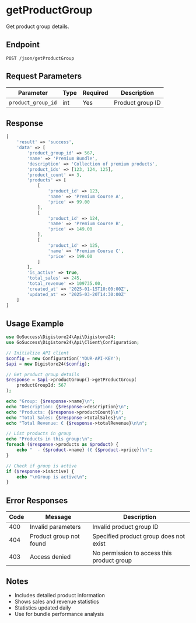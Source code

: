# getProductGroup

Get product group details.

## Endpoint

```
POST /json/getProductGroup
```

## Request Parameters

| Parameter | Type | Required | Description |
|-----------|------|----------|-------------|
| `product_group_id` | int | Yes | Product group ID |

## Response

```php
[
    'result' => 'success',
    'data' => [
        'product_group_id' => 567,
        'name' => 'Premium Bundle',
        'description' => 'Collection of premium products',
        'product_ids' => [123, 124, 125],
        'product_count' => 3,
        'products' => [
            [
                'product_id' => 123,
                'name' => 'Premium Course A',
                'price' => 99.00
            ],
            [
                'product_id' => 124,
                'name' => 'Premium Course B',
                'price' => 149.00
            ],
            [
                'product_id' => 125,
                'name' => 'Premium Course C',
                'price' => 199.00
            ]
        ],
        'is_active' => true,
        'total_sales' => 245,
        'total_revenue' => 109735.00,
        'created_at' => '2025-01-15T10:00:00Z',
        'updated_at' => '2025-03-20T14:30:00Z'
    ]
]
```

## Usage Example

```php
use GoSuccess\Digistore24\Api\Digistore24;
use GoSuccess\Digistore24\Api\Client\Configuration;

// Initialize API client
$config = new Configuration('YOUR-API-KEY');
$api = new Digistore24($config);

// Get product group details
$response = $api->productGroup()->getProductGroup(
    productGroupId: 567
);

echo "Group: {$response->name}\n";
echo "Description: {$response->description}\n";
echo "Products: {$response->productCount}\n";
echo "Total Sales: {$response->totalSales}\n";
echo "Total Revenue: € {$response->totalRevenue}\n\n";

// List products in group
echo "Products in this group:\n";
foreach ($response->products as $product) {
    echo "  - {$product->name} (€ {$product->price})\n";
}

// Check if group is active
if ($response->isActive) {
    echo "\nGroup is active\n";
}
```

## Error Responses

| Code | Message | Description |
|------|---------|-------------|
| 400 | Invalid parameters | Invalid product group ID |
| 404 | Product group not found | Specified product group does not exist |
| 403 | Access denied | No permission to access this product group |

## Notes

- Includes detailed product information
- Shows sales and revenue statistics
- Statistics updated daily
- Use for bundle performance analysis

